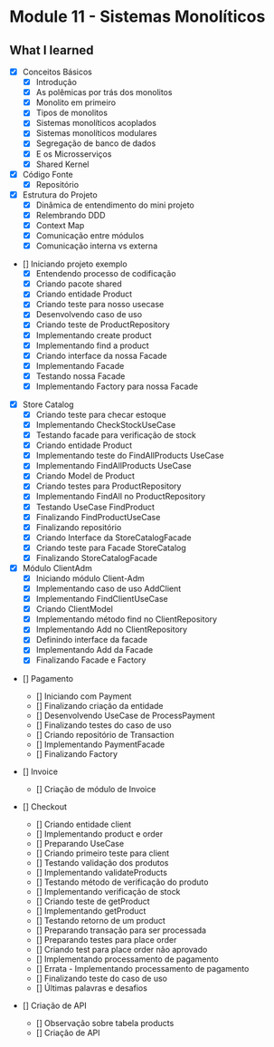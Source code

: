 # Module 11 - Sistemas Monolíticos

## What I learned

- [x] Conceitos Básicos
  - [x] Introdução
  - [x] As polêmicas por trás dos monolitos
  - [x] Monolito em primeiro
  - [x] Tipos de monolitos
  - [x] Sistemas monolíticos acoplados
  - [x] Sistemas monolíticos modulares
  - [x] Segregação de banco de dados
  - [x] E os Microsserviços
  - [x] Shared Kernel

- [x] Código Fonte
    - [x] Repositório

- [x] Estrutura do Projeto
  - [x] Dinâmica de entendimento do mini projeto
  - [x] Relembrando DDD
  - [x] Context Map
  - [x] Comunicação entre módulos
  - [x] Comunicação interna vs externa

- [] Iniciando projeto exemplo
  - [x] Entendendo processo de codificação
  - [x] Criando pacote shared
  - [x] Criando entidade Product
  - [x] Criando teste para nosso usecase
  - [x] Desenvolvendo caso de uso
  - [x] Criando teste de ProductRepository
  - [x] Implementando create product
  - [x] Implementando find a product
  - [x] Criando interface da nossa Facade
  - [x] Implementando Facade
  - [x] Testando nossa Facade
  - [x] Implementando Factory para nossa Facade

- [x] Store Catalog
  - [x] Criando teste para checar estoque
  - [x] Implementando CheckStockUseCase
  - [x] Testando facade para verificação de stock
  - [x] Criando entidade Product
  - [x] Implementando teste do FindAllProducts UseCase
  - [x] Implementando FindAllProducts UseCase
  - [x] Criando Model de Product
  - [x] Criando testes para ProductRepository
  - [x] Implementando FindAll no ProductRepository
  - [x] Testando UseCase FindProduct
  - [x] Finalizando FindProductUseCase
  - [x] Finalizando repositório
  - [x] Criando Interface da StoreCatalogFacade
  - [x] Criando teste para Facade StoreCatalog
  - [x] Finalizando StoreCatalogFacade

- [x] Módulo ClientAdm
  - [x] Iniciando módulo Client-Adm
  - [x] Implementando caso de uso AddClient
  - [x] Implementando FindClientUseCase
  - [x] Criando ClientModel
  - [x] Implementando método find no ClientRepository
  - [x] Implementando Add no ClientRepository
  - [x] Definindo interface da facade
  - [x] Implementando Add da Facade
  - [x] Finalizando Facade e Factory

- [] Pagamento
  - [] Iniciando com Payment
  - [] Finalizando criação da entidade
  - [] Desenvolvendo UseCase de ProcessPayment
  - [] Finalizando testes do caso de uso
  - [] Criando repositório de Transaction
  - [] Implementando PaymentFacade
  - [] Finalizando Factory

- [] Invoice
  - [] Criação de módulo de Invoice

- [] Checkout
  - [] Criando entidade client
  - [] Implementando product e order
  - [] Preparando UseCase
  - [] Criando primeiro teste para client
  - [] Testando validação dos produtos
  - [] Implementando validateProducts
  - [] Testando método de verificação do produto
  - [] Implementando verificação de stock
  - [] Criando teste de getProduct
  - [] Implementando getProduct
  - [] Testando retorno de um product
  - [] Preparando transação para ser processada
  - [] Preparando testes para place order
  - [] Criando test para place order não aprovado
  - [] Implementando processamento de pagamento
  - [] Errata - Implementando processamento de pagamento
  - [] Finalizando teste do caso de uso
  - [] Últimas palavras e desafios

- [] Criação de API
  - [] Observação sobre tabela products
  - [] Criação de API